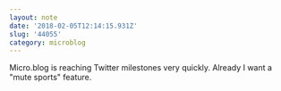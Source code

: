 ```yaml
---
layout: note
date: '2018-02-05T12:14:15.931Z'
slug: '44055'
category: microblog
---
```

Micro.blog is reaching Twitter milestones very quickly. Already I want a &quot;mute sports&quot; feature.
